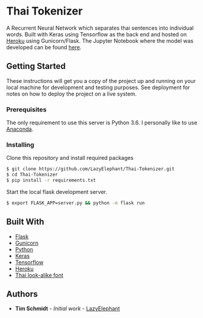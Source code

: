 # Thai Tokenizer

A Recurrent Neural Network which separates thai sentences into individual words. Built with Keras using Tensorflow as the back end and hosted on [Heroku](https://thai-tokenizer.herokuapp.com/) using Gunicorn/Flask.  The Jupyter Notebook where the model was developed can be found [here](https://github.com/LazyElephant/Machine-Learning-Notebooks/blob/master/Day%206%20-%20Model%20for%20Thai%20text%20tokenization.ipynb).

## Getting Started

These instructions will get you a copy of the project up and running on your local machine for development and testing purposes. See deployment for notes on how to deploy the project on a live system.

### Prerequisites

The only requirement to use this server is Python 3.6.  I personally like to use [Anaconda](https://conda.io/docs/user-guide/install/download.html).

### Installing

Clone this repository and install required packages

``` bash
$ git clone https://github.com/LazyElephant/Thai-Tokenizer.git
$ cd Thai-Tokenizer
$ pip install -r requirements.txt
```

Start the local flask development server.

``` bash
$ export FLASK_APP=server.py && python -m flask run
```

## Built With

* [Flask](http://flask.pocoo.org/)
* [Gunicorn](http://gunicorn.org/)
* [Python](https://www.python.org/)
* [Keras](https://keras.io/)
* [Tensorflow](https://www.tensorflow.org/)
* [Heroku](https://www.heroku.com/)
* [Thai look-alike font](http://www.weygandt.de/aw_siam/)

## Authors

* **Tim Schmidt** - *Initial work* - [LazyElephant](https://github.com/LazyElephant)
